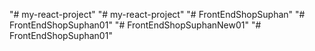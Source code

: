 "# my-react-project" 
"# my-react-project" 
"# FrontEndShopSuphan" 
"# FrontEndShopSuphan01" 
"# FrontEndShopSuphanNew01" 
"# FrontEndShopSuphan01" 
